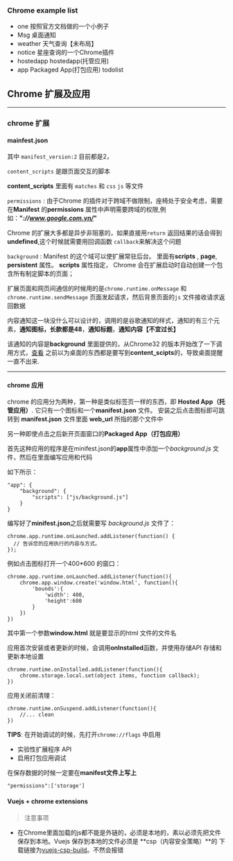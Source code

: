 ### Chrome example list

* one 按照官方文档做的一个小例子
* Msg 桌面通知
* weather 天气查询【未布局】
* notice  星座查询的一个Chrome插件 
* hostedapp hostedapp(托管应用)
* app Packaged App(打包应用) todolist

## Chrome 扩展及应用


----------


### chrome 扩展

#### mainfest.json

其中 ``manifest_version:2`` 目前都是2，

``content_scripts`` 是跟页面交互的脚本

**content_scripts** 里面有 ``matches`` 和 ``css``  ``js`` 等文件

``permissions`` : 由于Chrome 的插件对于跨域不做限制，座椅处于安全考虑，需要在**Manifest** 的**permissions** 属性中声明需要跨域的权限,例如：**"*://www.google.com.vn/*"**


Chrome 的扩展大多都是异步非阻塞的，如果直接用``return`` 返回结果的话会得到**undefined**,这个时候就需要用回调函数			``callback``来解决这个问题

``background`` : Manifest 的这个域可以使扩展常驻后台。 里面有**scripts** , **page**, **persistent** 属性。 **scripts** 属性指定， Chrome 会在扩展启动时自动创建一个包含所有制定脚本的页面； 

扩展页面和网页间通信的时候用的是``chrome.runtime.onMessage`` 和 ``chrome.runtime.sendMessage`` 页面发起请求，然后背景页面的``js`` 文件接收请求返回数据


内容通知这一块没什么可以设计的，调用的是谷歌通知的样式，通知的有三个元素，**通知图标，长款都是48**，**通知标题**，**通知内容【不宜过长】**

该通知的内容是**background** 里面提供的，从Chrome32 的版本开始改了一下调用方式，[查看](https://developer.chrome.com/apps/notifications#event-onClosed)  之前以为桌面的东西都是要写到**content_scipts**的，导致桌面提醒一直不出来.


-------------------------


#### chrome 应用

chrome 的应用分为两种，第一种是类似标签页一样的东西，即 **Hosted App（托管应用）**. 它只有一个图标和一个**manifest.json** 文件。 安装之后点击图标即可跳转到 **manifest.json** 文件里面 **web_url** 所指的那个文件中

另一种即使点击之后新开页面窗口的**Packaged App（打包应用）**

首先这种应用的程序是在minifest.json的**app**属性中添加一个*background.js*  文件，然后在里面编写应用和代码

如下所示：
```
"app": {
	"background": {
		"scripts": ["js/background.js"]
	}
}
```

编写好了**minifest.json**之后就需要写 *background.js*
文件了：

```
chrome.app.runtime.onLaunched.addListener(function() {
  // 告诉您的应用执行的内容与方式。
});
```

例如点击图标打开一个400*600 的窗口：

```
chrome.app.runtime.onLaunched.addListener(function(){
	chrome.app.window.create('window.html', function(){
		'bounds':{
			'width': 400,
			'height':600
		}
	})
})
```

其中第一个参数**window.html** 就是要显示的html 文件的文件名

应用首次安装或者更新的时候，会调用**onInstalled**函数，并使用存储API 存储和更新本地设置

```
chrome.runtime.onInstalled.addListener(function(){
	chrome.storage.local.set(object items, function callback);
})
```

应用关闭前清理：

```
chrome.runtime.onSuspend.addListener(function(){
	//... clean 
})
```

**TIPS**: 在开始调试的时候，先打开``chrome://flags`` 中启用 
* 实验性扩展程序 API
* 启用打包应用调试


在保存数据的时候一定要在**manifest文件上写上**

``"permissions":['storage']`` 


#### Vuejs + chrome extensions 

> 注意事项
*  在Chrome里面加载的js都不能是外链的，必须是本地的，素以必须先把文件保存到本地。Vuejs 保存到本地的文件必须是 **csp（内容安全策略）**的 下载链接为[vuejs-csp-build](https://github.com/vuejs/vue/tree/csp/dist)。不然会报错



